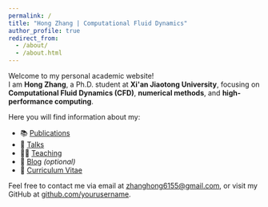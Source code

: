 ```yaml
---
permalink: /
title: "Hong Zhang | Computational Fluid Dynamics"
author_profile: true
redirect_from: 
  - /about/
  - /about.html
---
```


Welcome to my personal academic website!  
I am **Hong Zhang**, a Ph.D. student at **Xi'an Jiaotong University**, focusing on **Computational Fluid Dynamics (CFD)**, **numerical methods**, and **high-performance computing**.

Here you will find information about my:
- 📚 [Publications](/publications/)
- 🎤 [Talks](/talks/)
- 🧑‍🏫 [Teaching](/teaching/)
- 📝 [Blog](/blog/) *(optional)*
- 📄 [Curriculum Vitae](/cv/)

Feel free to contact me via email at [zhanghong6155@gmail.com](mailto:zhanghong6155@gmail.com), or visit my GitHub at [github.com/yourusername](https://github.com/zhanghong24).
